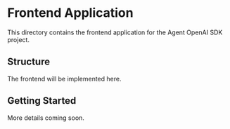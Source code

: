 # Frontend Application

This directory contains the frontend application for the Agent OpenAI SDK project.

## Structure

The frontend will be implemented here.

## Getting Started

More details coming soon.
